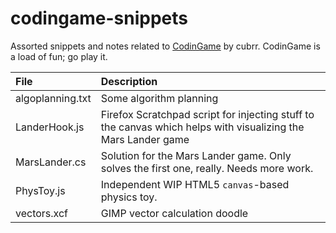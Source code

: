 # codingame-snippets
Assorted snippets and notes related to [CodinGame](https://www.codingame.com/) by cubrr. CodinGame is a load of fun; go play it.

| File              | Description      |
|:------------------|:-----------------|
| algoplanning.txt  | Some algorithm planning
| LanderHook.js     | Firefox Scratchpad script for injecting stuff to the canvas which helps with visualizing the Mars Lander game
| MarsLander.cs     | Solution for the Mars Lander game. Only solves the first one, really. Needs more work.
| PhysToy.js        | Independent WIP HTML5 `canvas`-based physics toy.
| vectors.xcf       | GIMP vector calculation doodle
